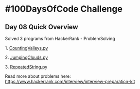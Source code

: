 


> <!DOCTYPE html>
<html>
<body>
<h1>#100DaysOfCode Challenge</h1>
<h2>Day 08 Quick Overview</h2>
<p>Solved 3 programs from HackerRank - ProblemSolving</p>
<p>1. <a href="CountingValleys.py">CountingValleys.py</a></p>
<p>2. <a href="JumpingClouds.py">JumpingClouds.py</a></p>
<p>3. <a href="Repeatedstring.py">RepeatedString.py</a></p>

<p>Read more about problems here: <a href='https://www.hackerrank.com/interview/interview-preparation-kit'>https://www.hackerrank.com/interview/interview-preparation-kit</a></p></body>
</html>
